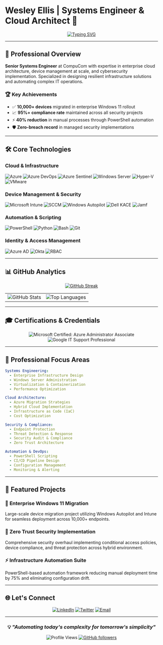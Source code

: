 # Wesley Ellis | Systems Engineer & Cloud Architect 🚀

<div align="center">

[![Typing SVG](https://readme-typing-svg.herokuapp.com?font=Fira+Code&pause=1000&color=2196F3&center=true&vCenter=true&width=435&lines=Systems+Engineer+%40+CompuCom;Azure+Cloud+Specialist;DevOps+%26+Automation+Expert;Cybersecurity+Professional)](https://git.io/typing-svg)

</div>

---

## 🎯 **Professional Overview**

**Senior Systems Engineer** at CompuCom with expertise in enterprise cloud architecture, device management at scale, and cybersecurity implementation. Specialized in designing resilient infrastructure solutions and automating complex IT operations.

### 🏆 **Key Achievements**
- ✅ **10,000+ devices** migrated in enterprise Windows 11 rollout
- 📈 **95%+ compliance rate** maintained across all security projects  
- ⚡ **40% reduction** in manual processes through PowerShell automation
- 🛡️ **Zero-breach record** in managed security implementations

---

## 🛠️ **Core Technologies**

### **Cloud & Infrastructure**
![Azure](https://img.shields.io/badge/Microsoft_Azure-0078D4?style=for-the-badge&logo=microsoft-azure&logoColor=white)
![Azure DevOps](https://img.shields.io/badge/Azure_DevOps-0078D7?style=for-the-badge&logo=azure-devops&logoColor=white)
![Azure Sentinel](https://img.shields.io/badge/Azure_Sentinel-0078D4?style=for-the-badge&logo=microsoft-azure&logoColor=white)
![Windows Server](https://img.shields.io/badge/Windows_Server-0078D6?style=for-the-badge&logo=windows&logoColor=white)
![Hyper-V](https://img.shields.io/badge/Hyper--V-0078D4?style=for-the-badge&logo=windows&logoColor=white)
![VMware](https://img.shields.io/badge/VMware-607078?style=for-the-badge&logo=vmware&logoColor=white)

### **Device Management & Security**
![Microsoft Intune](https://img.shields.io/badge/Microsoft_Intune-0078D4?style=for-the-badge&logo=microsoft&logoColor=white)
![SCCM](https://img.shields.io/badge/SCCM-0078D4?style=for-the-badge&logo=microsoft&logoColor=white)
![Windows Autopilot](https://img.shields.io/badge/Windows_Autopilot-0078D4?style=for-the-badge&logo=windows&logoColor=white)
![Dell KACE](https://img.shields.io/badge/Dell_KACE-007DB8?style=for-the-badge&logo=dell&logoColor=white)
![Jamf](https://img.shields.io/badge/Jamf-00ADDC?style=for-the-badge&logo=jamf&logoColor=white)

### **Automation & Scripting**
![PowerShell](https://img.shields.io/badge/PowerShell-5391FE?style=for-the-badge&logo=powershell&logoColor=white)
![Python](https://img.shields.io/badge/Python-3776AB?style=for-the-badge&logo=python&logoColor=white)
![Bash](https://img.shields.io/badge/GNU%20Bash-4EAA25?style=for-the-badge&logo=gnu-bash&logoColor=white)
![Git](https://img.shields.io/badge/Git-F05032?style=for-the-badge&logo=git&logoColor=white)

### **Identity & Access Management**
![Azure AD](https://img.shields.io/badge/Azure_Active_Directory-0078D4?style=for-the-badge&logo=microsoft-azure&logoColor=white)
![Okta](https://img.shields.io/badge/Okta-007DC1?style=for-the-badge&logo=okta&logoColor=white)
![RBAC](https://img.shields.io/badge/RBAC-FF6B35?style=for-the-badge&logo=auth0&logoColor=white)

---

## 📊 **GitHub Analytics**

<div align="center">
  
[![GitHub Streak](https://github-readme-streak-stats.herokuapp.com/?user=wesellis&theme=radical&hide_border=true)](https://github.com/wesellis)

<table>
  <tr>
    <td>
      <img src="https://github-readme-stats.vercel.app/api?username=wesellis&show_icons=true&theme=radical&hide_border=true&count_private=true" alt="GitHub Stats" />
    </td>
    <td>
      <img src="https://github-readme-stats.vercel.app/api/top-langs/?username=wesellis&layout=compact&theme=radical&hide_border=true&langs_count=6" alt="Top Languages" />
    </td>
  </tr>
</table>

</div>

---

## 🎓 **Certifications & Credentials**

<div align="center">

![Microsoft Certified: Azure Administrator Associate](https://img.shields.io/badge/Azure_Administrator-Associate-0078D4?style=for-the-badge&logo=microsoft&logoColor=white)
![Google IT Support Professional](https://img.shields.io/badge/Google_IT_Support-Professional-4285F4?style=for-the-badge&logo=google&logoColor=white)

</div>

---

## 💼 **Professional Focus Areas**

```yaml
Systems Engineering:
  - Enterprise Infrastructure Design
  - Windows Server Administration  
  - Virtualization & Containerization
  - Performance Optimization

Cloud Architecture:
  - Azure Migration Strategies
  - Hybrid Cloud Implementation
  - Infrastructure as Code (IaC)
  - Cost Optimization

Security & Compliance:
  - Endpoint Protection
  - Threat Detection & Response
  - Security Audit & Compliance
  - Zero Trust Architecture

Automation & DevOps:
  - PowerShell Scripting
  - CI/CD Pipeline Design
  - Configuration Management
  - Monitoring & Alerting
```

---

## 🚀 **Featured Projects**

### 🏢 **Enterprise Windows 11 Migration**
Large-scale device migration project utilizing Windows Autopilot and Intune for seamless deployment across 10,000+ endpoints.

### 🔐 **Zero Trust Security Implementation**
Comprehensive security overhaul implementing conditional access policies, device compliance, and threat protection across hybrid environment.

### ⚡ **Infrastructure Automation Suite**
PowerShell-based automation framework reducing manual deployment time by 75% and eliminating configuration drift.

---

## 🌐 **Let's Connect**

<div align="center">

[![LinkedIn](https://img.shields.io/badge/LinkedIn-0077B5?style=for-the-badge&logo=linkedin&logoColor=white)](https://www.linkedin.com/in/wesellis)
[![Twitter](https://img.shields.io/badge/Twitter-1DA1F2?style=for-the-badge&logo=twitter&logoColor=white)](https://twitter.com/wesellis)
[![Email](https://img.shields.io/badge/Email-EA4335?style=for-the-badge&logo=gmail&logoColor=white)](mailto:wesellis@example.com)

</div>

---

<div align="center">

### 💡 *"Automating today's complexity for tomorrow's simplicity"*

![Profile Views](https://komarev.com/ghpvc/?username=wesellis&color=blueviolet&style=for-the-badge)
[![GitHub followers](https://img.shields.io/github/followers/wesellis?style=for-the-badge&color=blue)](https://github.com/wesellis)

</div>
